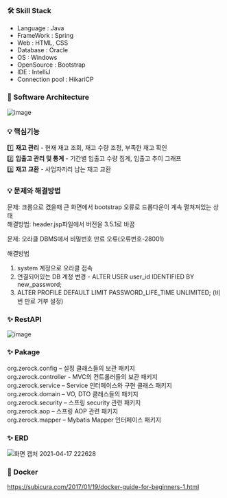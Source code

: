### 🛠 Skill Stack
* Language : Java
* FrameWork : Spring
* Web : HTML, CSS
* Database : Oracle
* OS : Windows
* OpenSource : Bootstrap
* IDE : IntelliJ
* Connection pool : HikariCP 

### 👀 Software Architecture
![image](https://user-images.githubusercontent.com/53335160/113684193-f4a1bf80-96ff-11eb-8007-0d35da2595e1.png)

### 💡 핵심기능
1️⃣ **재고 관리** - 현재 재고 조회, 재고 수량 조정, 부족한 재고 확인<br>
2️⃣ **입출고 관리 및 통계** - 기간별 입출고 수량 집계, 입출고 추이 그래프<br>
3️⃣ **재고 교환** - 사업자끼리 남는 재고 교환

### 💡 문제와 해결방법
문제: 크롬으로 켰을때 큰 화면에서 bootstrap 오류로 드롭다운이 계속 펼쳐져있는 상태<br>
해결방법: header.jsp파일에서 버전을 3.5.1로 바꿈

문제: 오라클 DBMS에서 비밀번호 만료 오류(오류번호-28001)<br>

해결방법
1. system 계정으로 오라클 접속
2. 연결되어있는 DB 계정 변경 - ALTER USER user_id IDENTIFIED BY new_password;
3. ALTER PROFILE DEFAULT LIMIT PASSWORD_LIFE_TIME UNLIMITED; (비번 만료 거부 설정)

### ✨ RestAPI
![image](https://user-images.githubusercontent.com/53335160/113683275-fae36c00-96fe-11eb-9757-0c39d3bb9591.png)

### ✨ Pakage
org.zerock.config – 설정 클래스들의 보관 패키지<br>
org.zerock.controller - MVC의 컨트롤러들의 보관 패키지<br>
org.zerock.service – Service 인터페이스와 구현 클래스 패키지<br>
org.zerock.domain – VO, DTO 클래스들의 패키지<br>
org.zerock.security – 스프링 security 관련 패키지<br>
org.zerock.aop – 스프링 AOP 관련 패키지<br>
org.zerock.mapper – Mybatis Mapper 인터페이스 패키지<br>

### ✨ ERD
![화면 캡처 2021-04-17 222628](https://user-images.githubusercontent.com/53335160/115114790-0b7fc600-9fcc-11eb-96ec-dd902d8c6ea2.png)

### 🤞 Docker
https://subicura.com/2017/01/19/docker-guide-for-beginners-1.html
